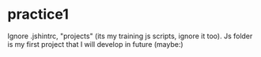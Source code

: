 # practice1
Ignore .jshintrc, "projects" (its my training js scripts, ignore it too). Js folder is my first project that I will develop in future (maybe:)
